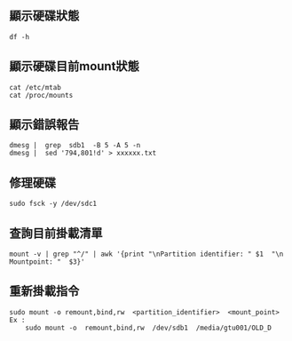 顯示硬碟狀態
---
	df -h


顯示硬碟目前mount狀態
---
	cat /etc/mtab 
	cat /proc/mounts


顯示錯誤報告
---
	dmesg |  grep  sdb1  -B 5 -A 5 -n
	dmesg |  sed '794,801!d' > xxxxxx.txt


修理硬碟
---
	sudo fsck -y /dev/sdc1


查詢目前掛載清單
---
	mount -v | grep "^/" | awk '{print "\nPartition identifier: " $1  "\n Mountpoint: "  $3}'

重新掛載指令
---
	sudo mount -o remount,bind,rw  <partition_identifier>  <mount_point>
	Ex : 
		sudo mount -o  remount,bind,rw  /dev/sdb1  /media/gtu001/OLD_D